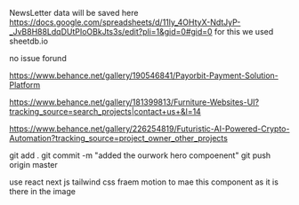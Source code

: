 NewsLetter data will be saved here https://docs.google.com/spreadsheets/d/11ly_4OHtyX-NdtJyP-_JvB8H88LdqDUtPIoOBkJts3s/edit?pli=1&gid=0#gid=0   for this we used sheetdb.io



no issue forund 



https://www.behance.net/gallery/190546841/Payorbit-Payment-Solution-Platform


https://www.behance.net/gallery/181399813/Furniture-Websites-UI?tracking_source=search_projects|contact+us+&l=14

https://www.behance.net/gallery/226254819/Futuristic-AI-Powered-Crypto-Automation?tracking_source=project_owner_other_projects




git add . 
git commit -m "added the ourwork hero compoenent"
git push origin master 




use react next js tailwind css fraem  motion to mae this component as it is there in the image 